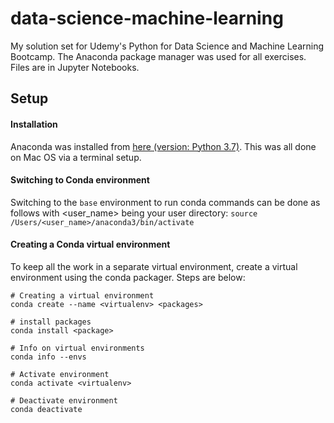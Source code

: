 # data-science-machine-learning
My solution set for Udemy's Python for Data Science and Machine Learning Bootcamp.  The Anaconda package manager was used for all exercises.  Files are in Jupyter Notebooks.

## Setup

#### Installation
Anaconda was installed from [here (version:  Python 3.7)](https://www.anaconda.com/distribution/).  This was all done on Mac OS via a terminal setup.

#### Switching to Conda environment
Switching to the `base` environment to run conda commands can be done as follows with <user_name> being your user directory:
`source /Users/<user_name>/anaconda3/bin/activate`

#### Creating a Conda virtual environment
To keep all the work in a separate virtual environment, create a virtual environment using the conda packager.  Steps are below:
```
# Creating a virtual environment
conda create --name <virtualenv> <packages>

# install packages
conda install <package>

# Info on virtual environments
conda info --envs

# Activate environment
conda activate <virtualenv>

# Deactivate environment
conda deactivate
```
